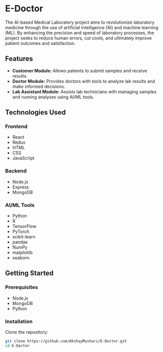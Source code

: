# E-Doctor

The AI-based Medical Laboratory project aims to revolutionize laboratory medicine through the use of artificial intelligence (AI) and machine learning (ML). By enhancing the precision and speed of laboratory processes, the project seeks to reduce human errors, cut costs, and ultimately improve patient outcomes and satisfaction.

## Features

- **Customer Module:** Allows patients to submit samples and receive results.
- **Doctor Module:** Provides doctors with tools to analyze lab results and make informed decisions.
- **Lab Assistant Module:** Assists lab technicians with managing samples and running analyses using AI/ML tools.

## Technologies Used

### Frontend
- React
- Redux
- HTML
- CSS
- JavaScript

### Backend
- Node.js
- Express
- MongoDB

### AI/ML Tools
- Python
- R
- TensorFlow
- PyTorch
- scikit-learn
- pandas
- NumPy
- matplotlib
- seaborn

## Getting Started

### Prerequisites
- Node.js
- MongoDB
- Python

### Installation

Clone the repository:
   ```sh
   git clone https://github.com/AkshayMushari/E-Doctor.git
   cd E-Doctor
